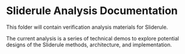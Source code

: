# Sliderule Analysis Documentation
This folder will contain verification analysis materials for Sliderule.

The current analysis is a series of technical demos to explore potential designs of the Sliderule methods, architecture, and implementation.
